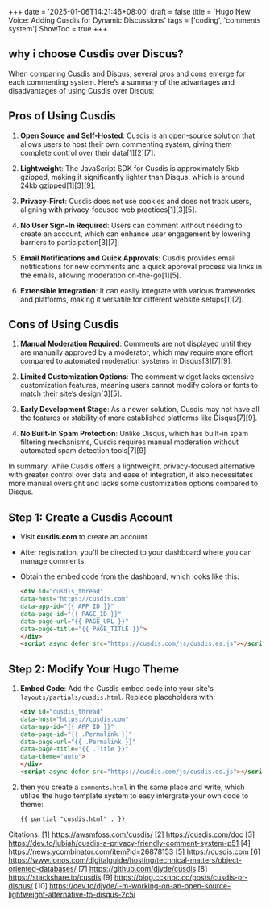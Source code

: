 +++
date = '2025-01-06T14:21:46+08:00'
draft = false
title = 'Hugo New Voice: Adding Cusdis for Dynamic Discussions'
tags = ['coding', 'comments system']
ShowToc = true
+++
## why i choose Cusdis over Discus?
When comparing Cusdis and Disqus, several pros and cons emerge for each commenting system. Here’s a summary of the advantages and disadvantages of using Cusdis over Disqus:

## Pros of Using Cusdis

1. **Open Source and Self-Hosted**: Cusdis is an open-source solution that allows users to host their own commenting system, giving them complete control over their data[1][2][7].

2. **Lightweight**: The JavaScript SDK for Cusdis is approximately 5kb gzipped, making it significantly lighter than Disqus, which is around 24kb gzipped[1][3][9].

3. **Privacy-First**: Cusdis does not use cookies and does not track users, aligning with privacy-focused web practices[1][3][5].

4. **No User Sign-In Required**: Users can comment without needing to create an account, which can enhance user engagement by lowering barriers to participation[3][7].

5. **Email Notifications and Quick Approvals**: Cusdis provides email notifications for new comments and a quick approval process via links in the emails, allowing moderation on-the-go[1][5].

6. **Extensible Integration**: It can easily integrate with various frameworks and platforms, making it versatile for different website setups[1][2].

## Cons of Using Cusdis

1. **Manual Moderation Required**: Comments are not displayed until they are manually approved by a moderator, which may require more effort compared to automated moderation systems in Disqus[3][7][9].

2. **Limited Customization Options**: The comment widget lacks extensive customization features, meaning users cannot modify colors or fonts to match their site’s design[3][5].

3. **Early Development Stage**: As a newer solution, Cusdis may not have all the features or stability of more established platforms like Disqus[7][9].

4. **No Built-In Spam Protection**: Unlike Disqus, which has built-in spam filtering mechanisms, Cusdis requires manual moderation without automated spam detection tools[7][9].

In summary, while Cusdis offers a lightweight, privacy-focused alternative with greater control over data and ease of integration, it also necessitates more manual oversight and lacks some customization options compared to Disqus.

## Step 1: Create a Cusdis Account

- Visit **cusdis.com** to create an account.
- After registration, you'll be directed to your dashboard where you can manage comments.
- Obtain the embed code from the dashboard, which looks like this:

    ```html
    <div id="cusdis_thread"
    data-host="https://cusdis.com"
    data-app-id="{{ APP_ID }}"
    data-page-id="{{ PAGE_ID }}"
    data-page-url="{{ PAGE_URL }}"
    data-page-title="{{ PAGE_TITLE }}">
    </div>
    <script async defer src="https://cusdis.com/js/cusdis.es.js"></script>
    ```

## Step 2: Modify Your Hugo Theme

1. **Embed Code**: Add the Cusdis embed code into your site's `layouts/partials/cusdis.html`. Replace placeholders with:

    ```html
    <div id="cusdis_thread"
    data-host="https://cusdis.com"
    data-app-id="{{ APP_ID }}"
    data-page-id="{{ .Permalink }}"
    data-page-url="{{ .Permalink }}"
    data-page-title="{{ .Title }}"
    data-theme="auto">
    </div>
    <script async defer src="https://cusdis.com/js/cusdis.es.js"></script>
    ```
2. then you create a `comments.html` in the same place and write, which utilize the hugo template system to easy intergrate your own code to theme:
   ```html
   {{ partial "cusdis.html" . }}
   ```

Citations:
[1] https://awsmfoss.com/cusdis/
[2] https://cusdis.com/doc
[3] https://dev.to/lubiah/cusdis-a-privacy-friendly-comment-system-p51
[4] https://news.ycombinator.com/item?id=26878153
[5] https://cusdis.com
[6] https://www.ionos.com/digitalguide/hosting/technical-matters/object-oriented-databases/
[7] https://github.com/djyde/cusdis
[8] https://stackshare.io/cusdis
[9] https://blog.ccknbc.cc/posts/cusdis-or-disqus/
[10] https://dev.to/djyde/i-m-working-on-an-open-source-lightweight-alternative-to-disqus-2c5i
